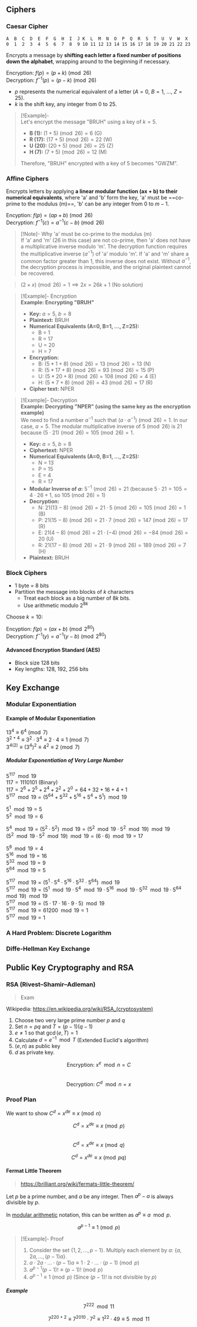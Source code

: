 ## Ciphers

### Caesar Cipher

```bash
A  B  C  D  E  F  G  H  I  J K  L  M  N  O  P  Q  R  S  T  U  V  W  X  Y  Z
0  1  2  3  4  5  6  7  8  9 10 11 12 13 14 15 16 17 18 19 20 21 22 23 24 25
```

Encrypts a message by **shifting each letter a fixed number of positions down the alphabet**, wrapping around to the beginning if necessary.

$\text{Encryption: }f(p) = (p + k) \pmod{26}$  
$\text{Decryption: }f^{-1}(p) = (p - k) \pmod{26}$

* $p$ represents the numerical equivalent of a letter ($A = 0$, $B = 1$, …, $Z = 25$).
* $k$ is the shift key, any integer from 0 to 25.

> [!Example]-  
> Let's encrypt the message "BRUH" using a key of $k = 5$.
>
> * **B (1):** $(1 + 5) \pmod{26} = 6$ (G)
> * **R (17):** $(17 + 5) \pmod{26} = 22$ (W)
> * **U (20):** $(20 + 5) \pmod{26} = 25$ (Z)
> * **H (7):** $(7 + 5) \pmod{26} = 12$ (M)
> 
> Therefore, "BRUH" encrypted with a key of 5 becomes "GWZM".

### Affine Ciphers

Encrypts letters by applying **a linear modular function (ax + b) to their numerical equivalents**, where 'a' and 'b' form the key, 'a' must be ==co-prime to the modulus (m)==, 'b' can be any integer from 0 to $m-1$.

$\text{Encyption: }f(p) = (ap + b) \pmod{26}$  
$\text{Decryption: }f^{-1}(c) = a^{-1}(c - b) \pmod{26}$

> [!Note]- Why 'a' must be co-prime to the modulus (m)  
> If 'a' and 'm' (26 in this case) are not co-prime, then 'a' does not have a multiplicative inverse modulo 'm'. The decryption function requires the multiplicative inverse ($a^{-1}$) of 'a' modulo 'm'. If 'a' and 'm' share a common factor greater than 1, this inverse does not exist. Without $a^{-1}$, the decryption process is impossible, and the original plaintext cannot be recovered.  

> $(2 \times x)\pmod{26} = 1 \implies 2x = 26k + 1 \text{ (No solution)}$

> [!Example]- Encryption  
> **Example: Encrypting "BRUH"**
>
> * **Key:** $a = 5$, $b = 8$
> * **Plaintext:** BRUH
> * **Numerical Equivalents (A=0, B=1, …, Z=25):**
> 	* B = 1
> 	* R = 17
> 	* U = 20
> 	* H = 7
> * **Encryption:**
> 	* B: $(5 * 1 + 8) \pmod{26} = 13 \pmod{26} = 13$ (N)
> 	* R: $(5 * 17 + 8) \pmod{26} = 93 \pmod{26} = 15$ (P)
> 	* U: $(5 * 20 + 8) \pmod{26} = 108 \pmod{26} = 4$ (E)
> 	* H: $(5 * 7 + 8) \pmod{26} = 43 \pmod{26} = 17$ (R)
> * **Cipher text:** NPER

> [!Example]- Decryption  
> **Example: Decrypting "NPER" (using the same key as the encryption example)**  
> We need to find a number $a^{-1}$ such that $(a \cdot a^{-1}) \pmod{26} = 1$. In our case, $a = 5$. The modular multiplicative inverse of $5 \pmod{26}$ is $21$ because $(5 \cdot 21) \pmod{26} = 105 \pmod{26} = 1$.
>
> * **Key:** $a = 5$, $b = 8$
> * **Ciphertext:** NPER
> * **Numerical Equivalents (A=0, B=1, …, Z=25):**
> 	* N = 13
> 	* P = 15
> 	* E = 4
> 	* R = 17
> * **Modular Inverse of _a_:** $5^{-1} \pmod{26} = 21$ (because $5 \cdot 21 = 105 = 4 \cdot 26 + 1$, so $105 \pmod{26} = 1$)
> * **Decryption:**
> 	* N: $21(13 - 8) \pmod{26} = 21 \cdot 5 \pmod{26} = 105 \pmod{26} = 1$ (B)
> 	* P: $21(15 - 8) \pmod{26} = 21 \cdot 7 \pmod{26} = 147 \pmod{26} = 17$ (R)
> 	* E: $21(4 - 8) \pmod{26} = 21 \cdot (-4) \pmod{26} = -84 \pmod{26} = 20$ (U)
> 	* R: $21(17 - 8) \pmod{26} = 21 \cdot 9 \pmod{26} = 189 \pmod{26} = 7$ (H)
> * **Plaintext:** BRUH

### Block Ciphers

* 1 byte = 8 bits
* Partition the message into blocks of $k$ characters
	* Treat each block as a big number of $8k$ bits.
	* Use arithmetic modulo $2^{8k}$

Choose $k = 10$:

$\text{Encyption: }f(p) = (ax + b) \pmod{2^{80}}$  
$\text{Decryption: }f^{-1}(y) = a^{-1}(y - b) \pmod{2^{80}}$

#### Advanced Encryption Standard (AES)

* Block size 128 bits
* Key lengths: 128, 192, 256 bits

## Key Exchange

### Modular Exponentiation

#### Example of Modular Exponentiation

$13^4 \equiv 6^4 \pmod{7}$  
$3^{2+4} \equiv 3^2 \cdot 3^4 \equiv 2 \cdot 4 \equiv 1 \pmod{7}$  
$3^{4(2)} \equiv (3^4)^2 \equiv 4^2 \equiv 2 \pmod{7}$

##### Modular Exponentiation of Very Large Number

$5^{117} \mod 19$  
$117 = 1110101 \text{ (Binary)}$  
$117 = 2^6 + 2^5 + 2^4 + 2^2 + 2^0 = 64 + 32 + 16 + 4 + 1$  
$5^{117} \mod 19 = (5^{64} + 5^{32}+ 5^{16}+ 5^{4}+ 5^{1}) \mod 19$

$5^1 \mod 19 = 5$  
$5^2 \mod 19 = 6$

$5^4 \mod 19 = (5^2 \cdot 5^2) \mod 19 = (5^2 \mod 19 \cdot 5^2 \mod 19) \mod 19$  
$(5^2 \mod 19 \cdot 5^2 \mod 19) \mod 19 = (6 \cdot 6) \mod 19 = 17$

$5^8 \mod 19 = 4$  
$5^{16} \mod 19 = 16$  
$5^{32} \mod 19 = 9$  
$5^{64} \mod 19 = 5$

$5^{117} \mod 19 = (5^1 \cdot 5^4 \cdot 5^{16} \cdot 5^{32} \cdot 5^{64}) \mod 19$  
$5^{117} \mod 19 = (5^1 \mod 19 \cdot 5^4 \mod 19 \cdot 5^{16} \mod 19 \cdot 5^{32} \mod 19 \cdot 5^{64} \mod 19) \mod 19$  
$5^{117} \mod 19 = (5 \cdot 17 \cdot 16 \cdot 9 \cdot 5) \mod 19$  
$5^{117} \mod 19 = 61200 \mod 19 = 1$  
$5^{117} \mod 19 = 1$

### A Hard Problem: Discrete Logarithm

### Diffe-Hellman Key Exchange

## Public Key Cryptography and RSA

### RSA (Rivest–Shamir–Adleman)

> Exam

Wikipedia: https://en.wikipedia.org/wiki/RSA_(cryptosystem)

1. Choose two very large prime number $p$ and $q$
2. Set $n=pq$ and $T = (p - 1)(q - 1)$
3. $e \neq 1$ so that $\gcd (e, T) = 1$
4. Calculate $d=e^{-1} \mod{T}$ (Extended Euclid's algorithm)
5. $(e, n)$ as public key
6. $d$ as private key.

$$\text{Encryption: }x^e \mod {n} = C$$  
$$\text{Decryption: }C^d \mod n = x$$

### Proof Plan

We want to show $C^{d} = x^{de} \equiv x \pmod n$

$$C^{d} = x^{de} \equiv x \pmod p$$  
$$C^{d} = x^{de} \equiv x \pmod q$$

$$C^{d} = x^{de} \equiv x \pmod {pq}$$

#### Fermat Little Theorem

> https://brilliant.org/wiki/fermats-little-theorem/

Let $p$ be a prime number, and $a$ be any integer. Then $a^p - a$ is always divisible by $p$.

In [modular arithmetic](https://brilliant.org/wiki/modular-arithmetic/ "modular arithmetic") notation, this can be written as $a^p \equiv a \mod p$.

$$a^{p-1} \equiv 1 \pmod p$$

> [!Example]- Proof
> 1. Consider the set $\{1, 2, …, p-1\}$. Multiply each element by $a$: $\{a, 2a, …, (p-1)a\}$.
> 2. $a \cdot 2a \cdot … \cdot (p-1)a \equiv 1 \cdot 2 \cdot … \cdot (p-1) \pmod{p}$
> 3. $a^{p-1}(p-1)! \equiv (p-1)! \pmod{p}$
> 4. $a^{p-1} \equiv 1 \pmod{p}$ (Since $(p-1)!$ is not divisible by $p$)

##### Example

$$7^{222} \mod 11$$

$$7^{220 + 2} \equiv {7 ^ {20}}^{10} \cdot 7^2 \equiv 1^{22} \cdot 49 \equiv 5\mod 11$$
